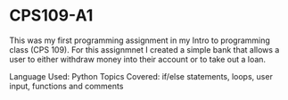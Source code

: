 # CPS109-A1
 This was my first programming assignment in my Intro to programming class (CPS 109). For this assignmnet I created a simple bank that allows a user to either withdraw
 money into their account or to take out a loan. 

Language Used: Python
Topics Covered: if/else statements, loops, user input, functions and comments

